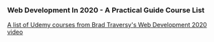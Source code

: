 ### Web Development In 2020 - A Practical Guide Course List
[A list of Udemy courses from Brad Traversy's Web Development 2020 video](https://github.com/andrews1022/web-development-2020-course-list)